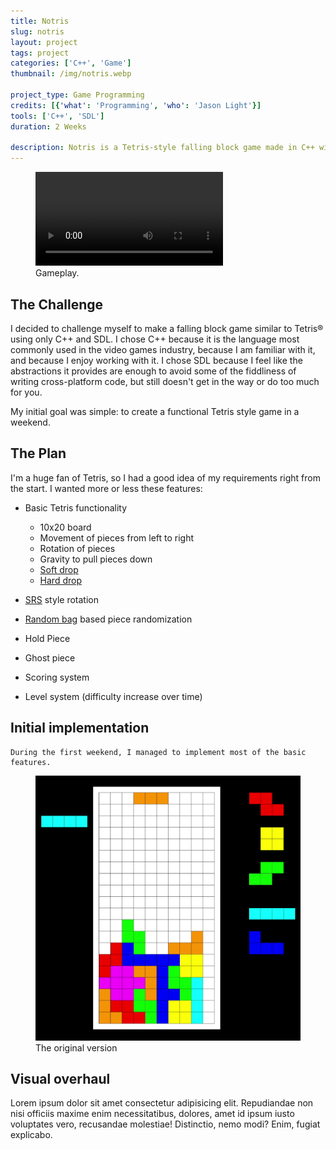```yaml
---
title: Notris
slug: notris
layout: project
tags: project
categories: ['C++', 'Game']
thumbnail: /img/notris.webp

project_type: Game Programming
credits: [{'what': 'Programming', 'who': 'Jason Light'}]
tools: ['C++', 'SDL']
duration: 2 Weeks

description: Notris is a Tetris-style falling block game made in C++ with the SDL library.
---
```




<figure class="figure mx-auto d-block" >
    <video class="figure-img img-fluid rounded center" playsinline autoplay="true" loop onclick="(e)=>{e}">
        <source src="/img/dt.webm" type="video/webm">
        <source src="/img/dt.mp4" type="video/mp4">
    </video>
    <figcaption class="figure-caption">Gameplay.</figcaption>
</figure>


## The Challenge
            
I decided to challenge myself to make a falling block game similar to Tetris® using only C++ and SDL. I chose C++ because it is the language most commonly used in the video games industry, because I am familiar with it,
and because I enjoy working with it. I chose SDL because I feel like the abstractions it provides are enough to avoid some of the fiddliness of writing cross-platform code, but still doesn't get in the way or do too much for you.
                        
My initial goal was simple: to create a functional Tetris style game in a weekend.
            

## The Plan

I'm a huge fan of Tetris, so I had a good idea of my requirements right from the start. I wanted more or less these features:        



* Basic Tetris functionality

    + 10x20 board
    + Movement of pieces from left to right
    + Rotation of pieces
    + Gravity to pull pieces down
    + <a href="https://harddrop.com/wiki/Drop#Soft_drop">Soft drop</a>
    + <a href="https://harddrop.com/wiki/Drop#Hard_drop">Hard drop</a>
* <a href="https://harddrop.com/wiki/SRS">SRS</a> style rotation
* <a href="https://harddrop.com/wiki/Random_Generator">Random bag</a> based piece randomization
* Hold Piece
* Ghost piece
* Scoring system
* Level system (difficulty increase over time)


    
## Initial implementation

    During the first weekend, I managed to implement most of the basic features.


<figure class="figure mx-auto d-block">
    <img  src="/img/notris-old.png" class="figure-img img-fluid rounded center " alt="">
    <figcaption class="figure-caption">The original version</figcaption>
</figure>

## Visual overhaul
Lorem ipsum dolor sit amet consectetur adipisicing elit. Repudiandae non nisi officiis maxime enim necessitatibus, dolores, amet id ipsum iusto voluptates vero, recusandae molestiae! Distinctio, nemo modi? Enim, fugiat explicabo.

